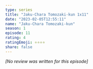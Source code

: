 ```yaml
---
type: series
title: "Jaku-Chara Tomozaki-kun 1x11"
date: "2023-02-05T12:55:11"
name: "Jaku-Chara Tomozaki-kun"
season: 1
episode: 11
rating: 4
ratingEmoji: ⭐️⭐️⭐️⭐️
share: false
---
```


_[No review was written for this episode]_
